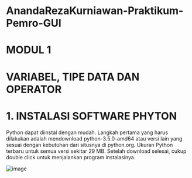 # AnandaRezaKurniawan-Praktikum-Pemro-GUI

# MODUL 1
# VARIABEL, TIPE DATA DAN OPERATOR

# 1. INSTALASI SOFTWARE PHYTON
  Python dapat diinstal dengan mudah. Langkah pertama yang harus dilakukan adalah
mendownload python-3.5.0-amd64 atau versi lain yang sesuai dengan kebutuhan dari
situsnya di python.org. Ukuran Python terbaru untuk semua versi sekitar 29 MB. Setelah
download selesai, cukup double click untuk menjalankan program instalasinya. 

![image](https://user-images.githubusercontent.com/72422050/114905413-2115b400-9e43-11eb-8b6d-86e73625a337.png)

